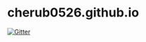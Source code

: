 # cherub0526.github.io

[![Gitter](https://badges.gitter.im/Join%20Chat.svg)](https://gitter.im/cherub0526/cherub0526.github.io?utm_source=badge&utm_medium=badge&utm_campaign=pr-badge&utm_content=badge)